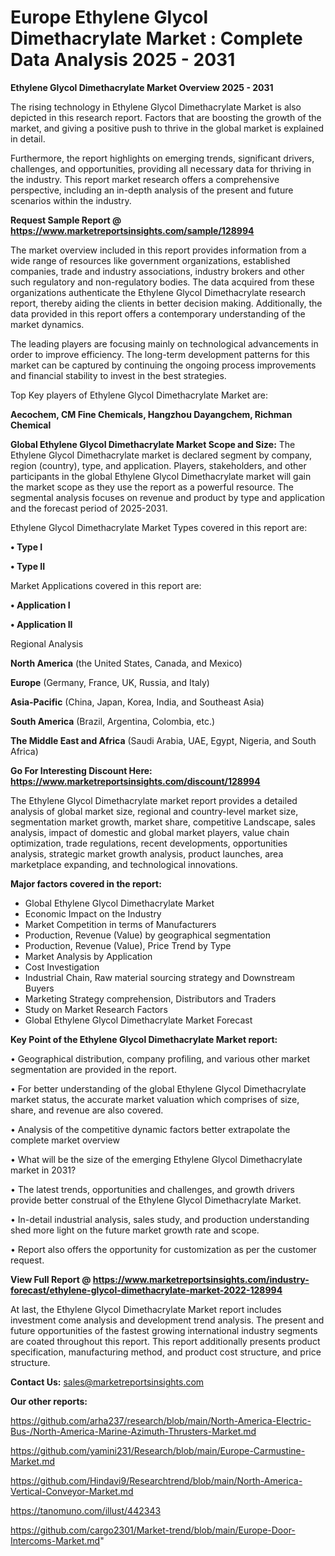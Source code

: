 # Europe Ethylene Glycol Dimethacrylate Market : Complete Data Analysis 2025 - 2031

<Strong> Ethylene Glycol Dimethacrylate Market Overview 2025 - 2031</strong>

The rising technology in Ethylene Glycol Dimethacrylate Market is also depicted in this research report. Factors that are boosting the growth of the market, and giving a positive push to thrive in the global market is explained in detail.

Furthermore, the report highlights on emerging trends, significant drivers, challenges, and opportunities, providing all necessary data for thriving in the industry. This report market research offers a comprehensive perspective, including an in-depth analysis of the present and future scenarios within the industry.

<strong>Request Sample Report @ <a href=https://www.marketreportsinsights.com/sample/128994>https://www.marketreportsinsights.com/sample/128994</a></strong>

The market overview included in this report provides information from a wide range of resources like government organizations, established companies, trade and industry associations, industry brokers and other such regulatory and non-regulatory bodies. The data acquired from these organizations authenticate the Ethylene Glycol Dimethacrylate research report, thereby aiding the clients in better decision making. Additionally, the data provided in this report offers a contemporary understanding of the market dynamics.

The leading players are focusing mainly on technological advancements in order to improve efficiency. The long-term development patterns for this market can be captured by continuing the ongoing process improvements and financial stability to invest in the best strategies.

Top Key players of Ethylene Glycol Dimethacrylate Market are:

<strong>Aecochem, CM Fine Chemicals, Hangzhou Dayangchem, Richman Chemical</strong>

<strong><b>Global Ethylene Glycol Dimethacrylate Market Scope and Size:</b></strong>
The Ethylene Glycol Dimethacrylate market is declared segment by company, region (country), type, and application. Players, stakeholders, and other participants in the global Ethylene Glycol Dimethacrylate market will gain the market scope as they use the report as a powerful resource. The segmental analysis focuses on revenue and product by type and application and the forecast period of 2025-2031.

Ethylene Glycol Dimethacrylate Market Types covered in this report are:

<strong>• Type I

• Type II</strong>

Market Applications covered in this report are:

<strong>• Application I

• Application II</strong> 

Regional Analysis

<strong>North America</strong> (the United States, Canada, and Mexico)

<strong>Europe</strong> (Germany, France, UK, Russia, and Italy)

<strong>Asia-Pacific</strong> (China, Japan, Korea, India, and Southeast Asia)

<strong>South America</strong> (Brazil, Argentina, Colombia, etc.)

<strong>The Middle East and Africa</strong> (Saudi Arabia, UAE, Egypt, Nigeria, and South Africa)

<strong>Go For Interesting Discount Here: <a href=https://www.marketreportsinsights.com/discount/128994>https://www.marketreportsinsights.com/discount/128994</a></strong>

The Ethylene Glycol Dimethacrylate market report provides a detailed analysis of global market size, regional and country-level market size, segmentation market growth, market share, competitive Landscape, sales analysis, impact of domestic and global market players, value chain optimization, trade regulations, recent developments, opportunities analysis, strategic market growth analysis, product launches, area marketplace expanding, and technological innovations.

<strong><b>Major factors covered in the report:</b></strong>
<ul>
  <li>Global Ethylene Glycol Dimethacrylate Market </li>
  <li>Economic Impact on the Industry</li>
  <li>Market Competition in terms of Manufacturers</li>
  <li>Production, Revenue (Value) by geographical segmentation</li>
  <li>Production, Revenue (Value), Price Trend by Type</li>
  <li>Market Analysis by Application</li>
  <li>Cost Investigation</li>
  <li>Industrial Chain, Raw material sourcing strategy and Downstream Buyers</li>
  <li>Marketing Strategy comprehension, Distributors and Traders</li>
  <li>Study on Market Research Factors</li>
  <li>Global Ethylene Glycol Dimethacrylate Market Forecast</li>
</ul>

<strong><b>Key Point of the Ethylene Glycol Dimethacrylate Market report:</b></strong>

• Geographical distribution, company profiling, and various other market segmentation are provided in the report.

• For better understanding of the global Ethylene Glycol Dimethacrylate market status, the accurate market valuation which comprises of size, share, and revenue are also covered.

• Analysis of the competitive dynamic factors better extrapolate the complete market overview

• What will be the size of the emerging Ethylene Glycol Dimethacrylate market in 2031?

• The latest trends, opportunities and challenges, and growth drivers provide better construal of the Ethylene Glycol Dimethacrylate Market.

• In-detail industrial analysis, sales study, and production understanding shed more light on the future market growth rate and scope.

• Report also offers the opportunity for customization as per the customer request.

<strong><b>View Full Report @ <a href=https://www.marketreportsinsights.com/industry-forecast/ethylene-glycol-dimethacrylate-market-2022-128994>https://www.marketreportsinsights.com/industry-forecast/ethylene-glycol-dimethacrylate-market-2022-128994</a></b></strong>


At last, the Ethylene Glycol Dimethacrylate Market report includes investment come analysis and development trend analysis. The present and future opportunities of the fastest growing international industry segments are coated throughout this report. This report additionally presents product specification, manufacturing method, and product cost structure, and price structure.

<strong>Contact Us:</strong>
sales@marketreportsinsights.com

<strong>Our other reports:</strong>

<a href=https://github.com/arha237/research/blob/main/North-America-Electric-Bus-/North-America-Marine-Azimuth-Thrusters-Market.md>https://github.com/arha237/research/blob/main/North-America-Electric-Bus-/North-America-Marine-Azimuth-Thrusters-Market.md</a>

<a href=https://github.com/yamini231/Research/blob/main/Europe-Carmustine-Market.md>https://github.com/yamini231/Research/blob/main/Europe-Carmustine-Market.md</a>

<a href=https://github.com/Hindavi9/Researchtrend/blob/main/North-America-Vertical-Conveyor-Market.md>https://github.com/Hindavi9/Researchtrend/blob/main/North-America-Vertical-Conveyor-Market.md</a>

<a href=https://tanomuno.com/illust/442343>https://tanomuno.com/illust/442343</a>

<a href=https://github.com/cargo2301/Market-trend/blob/main/Europe-Door-Intercoms-Market.md>https://github.com/cargo2301/Market-trend/blob/main/Europe-Door-Intercoms-Market.md</a>"
